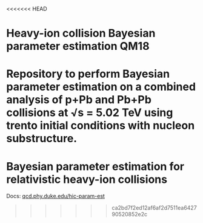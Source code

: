 <<<<<<< HEAD
# Heavy-ion collision Bayesian parameter estimation QM18

Repository to perform Bayesian parameter estimation on a combined analysis of
p+Pb and Pb+Pb collisions at √s = 5.02 TeV using trento initial conditions with
nucleon substructure.
=======
# Bayesian parameter estimation for relativistic heavy-ion collisions

Docs: [qcd.phy.duke.edu/hic-param-est](http://qcd.phy.duke.edu/hic-param-est)
>>>>>>> ca2bd7f2ed12af6af2d7511ea642790520852e2c
